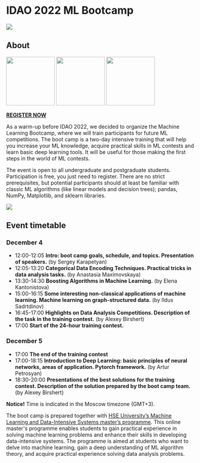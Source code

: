 # IDAO 2022 ML Bootcamp

[<img src="https://idao.world/wp-content/uploads/2021/11/Bootcamp-1.png">](https://idao.world/bootcamp/)

## About

[<img src="https://idao.world/wp-content/uploads/2019/10/idao-main-logo.png" height=130x>](https://idao.world/)
[<img src="https://upload.wikimedia.org/wikipedia/commons/thumb/d/db/Yandex_Logo.svg/640px-Yandex_Logo.svg.png" height=130x>](https://yandex.ru/)
[<img src="https://static.tildacdn.com/tild6166-3135-4030-b138-346334323631/-24.png" height=130x>](https://www.hse.ru/en/)


[**REGISTER NOW**](https://forms.gle/FxQKCBRXubzCieJ99)

As a warm-up before IDAO 2022, we decided to organize the Machine Learning Bootcamp, where we will train participants for future ML competitions. The boot camp is a two-day intensive training that will help you increase your ML knowledge, acquire practical skills in ML contests and learn basic deep learning tools. It will be useful for those making the first steps in the world of ML contests.

The event is open to all undergraduate and postgraduate students. Participation is free, you just need to register. There are no strict prerequisites, but potential participants should at least be familiar with classic ML algorithms (like linear models and decision trees); pandas, NumPy, Matplotlib, and sklearn libraries. 

![](https://idao.world/wp-content/uploads/2021/11/Bootcamp.png)

## Event timetable

### December 4

- 12:00-12:05 **Intro: boot camp goals, schedule, and topics. Presentation of speakers.** (by Sergey Karapetyan)  
- 12:05-13:20 **Categorical Data Encoding Techniques. Practical tricks in data analysis tasks.** (by Anastasia Maximovskaya)
- 13:30-14:30 **Boosting Algorithms in Machine Learning.** (by Elena Kantonistova)
- 15:00-16:15 **Some interesting non-classical applications of machine learning. Machine learning on graph-structured data.** (by Ildus Sadrtdinov)
- 16:45-17:00 **Highlights on Data Analysis Competitions. Description of the task in the training contest.** (by Alexey Birshert)
- 17:00 **Start of the 24-hour training contest.**

### December 5

- 17:00 **The end of the training contest**
- 17:00-18:15 **Introduction to Deep Learning: basic principles of neural networks, areas of application. Pytorch framework.** (by Artur Petrosyan)
- 18:30-20:00 **Presentations of the best solutions for the training contest. Description of the solution prepared by the boot camp team.** (by Alexey Birshert)

**Notice!** Time is indicated in the Moscow timezone (GMT+3).

The boot camp is prepared together with [HSE University’s Machine Learning and Data-Intensive Systems master’s programme](https://www.hse.ru/en/ma/mlds/). This online master's programme enables students to gain practical experience in solving machine learning problems and enhance their skills in developing data-intensive systems. The programme is aimed at students who want to delve into machine learning, gain a deep understanding of ML algorithm theory, and acquire practical experience solving data analysis problems.
